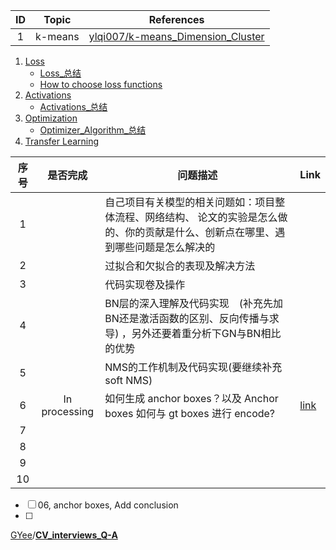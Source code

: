| ID  | Topic           | References        |
|:---:|:---------------:|:------:|
|  1  | k-means         | [ylqi007/k-means_Dimension_Cluster ](https://github.com/ylqi007/k-means_Dimension_Cluster)   |


1. [Loss](./Losses/)
    * [Loss_总结](./Losses/Loss_总结.md)
    * [How to choose loss functions](./Losses/How_to_Choose_Loss_Functions_When_Training_Deep_Learning_Neural_Networks.md)
2. [Activations](./Activations/)
    * [Activations_总结](./Activations/Activations_总结.md)
3. [Optimization](./Optimization/)
    * [Optimizer_Algorithm_总结](./Optimization/Optimizer_Algorithm_总结.md)
4. [Transfer Learning](./Transfer_Learning/)




| 序号 |   是否完成    | 问题描述                                                     | Link                                                         |
| :--: | :-----------: | ------------------------------------------------------------ | ------------------------------------------------------------ |
|  1   |               | 自己项目有关模型的相关问题如：项目整体流程、网络结构、 论文的实验是怎么做的、你的贡献是什么、创新点在哪里、遇到哪些问题是怎么解决的 |                                                              |
|  2   |               | 过拟合和欠拟合的表现及解决方法                               |                                                              |
|  3   |               | 代码实现卷及操作                                             |                                                              |
|  4   |               | BN层的深入理解及代码实现　(补充先加BN还是激活函数的区别、反向传播与求导) ，另外还要着重分析下GN与BN相比的优势 |                                                              |
|  5   |               | NMS的工作机制及代码实现(要继续补充soft NMS)                  |                                                              |
|  6   | In processing | 如何生成 anchor boxes？以及 Anchor boxes 如何与 gt boxes 进行 encode? | [link](./Computer_Vision-计算机视觉/06_How_to_generate_anchors.md) |
|  7   |               |                                                              |                                                              |
|  8   |               |                                                              |                                                              |
|  9   |               |                                                              |                                                              |
|  10  |               |                                                              |                                                              |

- [ ] 06, anchor boxes, Add conclusion
- [ ] 

[GYee](https://github.com/GYee)/**[CV_interviews_Q-A](https://github.com/GYee/CV_interviews_Q-A)**


